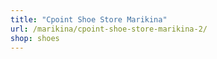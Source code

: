 ```yaml
---
title: "Cpoint Shoe Store Marikina"
url: /marikina/cpoint-shoe-store-marikina-2/
shop: shoes
---
```

